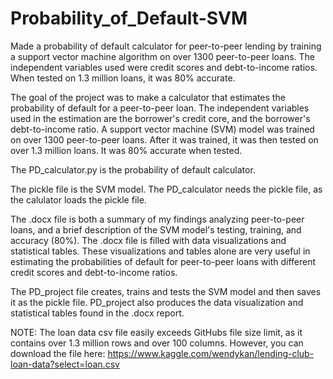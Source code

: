 # Probability_of_Default-SVM
Made a probability of default calculator for peer-to-peer lending by training a support vector machine algorithm on over 1300 peer-to-peer loans.
The independent variables used were credit scores and debt-to-income ratios. When tested on 1.3 million loans, it was 80% accurate.

The goal of the project was to make a calculator that estimates the probability of default for a peer-to-peer loan.
The independent variables used in the estimation are the borrower's credit core, and the borrower's debt-to-income ratio.
A support vector machine (SVM) model was trained on over 1300 peer-to-peer loans.
After it was trained, it was then tested on over 1.3 million loans. It was 80% accurate when tested.

The PD_calculator.py is the probability of default calculator.

The pickle file is the SVM model. The PD_calculator needs the pickle file, as the calulator loads the pickle file.

The .docx file is both a summary of my findings analyzing peer-to-peer loans, and a brief description of the SVM model's testing, training, and accuracy (80%).
The .docx file is filled with data visualizations and statistical tables.
These visualizations and tables alone are very useful in estimating the probabilities of default for peer-to-peer loans with different credit scores and debt-to-income ratios.

The PD_project file creates, trains and tests the SVM model and then saves it as the pickle file. 
PD_project also produces the data visualization and statistical tables found in the .docx report.


NOTE: The loan data csv file easily exceeds GitHubs file size limit, as it contains over 1.3 million rows and over 100 columns.
However, you can download the file here: https://www.kaggle.com/wendykan/lending-club-loan-data?select=loan.csv
